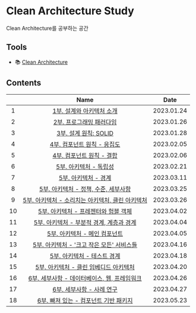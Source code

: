 # Clean Architecture Study

Clean Architecture를 공부하는 공간

## Tools

- 📚 [Clean Architecture](https://ebook.insightbook.co.kr/book/69)

## Contents

|       | Name | Date |
| :---: | :---: | :---: |
| 1 | [1부. 설계와 아키텍처 소개](https://github.com/cskime/clean-architecture-study/blob/main/01-architecture-overview.md) | 2023.01.24 |
| 2 | [2부. 프로그래밍 패러다임](https://github.com/cskime/clean-architecture-study/blob/main/02-paradigm-overview.md) | 2023.01.26 |
| 3 | [3부. 설계 원칙: SOLID](https://github.com/cskime/clean-architecture-study/blob/main/03-SOLID.md) | 2023.01.28 |
| 4 | [4부. 컴포넌트 원칙 - 응집도](https://github.com/cskime/clean-architecture-study/blob/main/04-component-principle-cohesion.md) | 2023.02.05 |
| 5 | [4부. 컴포넌트 원칙 - 결합](https://github.com/cskime/clean-architecture-study/blob/main/04-component-principle-combine.md) | 2023.02.06 |
| 6 | [5부. 아키텍처 - 독립성](https://github.com/cskime/clean-architecture-study/blob/main/05-architecture-independency.md) | 2023.02.21 |
| 7 | [5부. 아키텍처 - 경계](https://github.com/cskime/clean-architecture-study/blob/main/05-architecture-boundary.md) | 2023.03.11 |
| 8 | [5부. 아키텍처 - 정책, 수준, 세부사항](https://github.com/cskime/clean-architecture-study/blob/main/05-architecture-policy-level-business-rule.md) | 2023.03.25 |
| 9 | [5부. 아키텍처 - 소리치는 아키텍처, 클린 아키텍처](https://github.com/cskime/clean-architecture-study/blob/main/05-architecture-clean-architecture.md) | 2023.03.26 |
| 10 | [5부. 아키텍처 - 프레젠터와 험블 객체](https://github.com/cskime/clean-architecture-study/blob/main/05-architecture-humble.md) | 2023.04.02 |
| 11 | [5부. 아키텍처 - 부분적 경계, 계층과 경계](https://github.com/cskime/clean-architecture-study/blob/main/05-architecture-level-boundary.md) | 2023.04.04 |
| 12 | [5부. 아키텍처 - 메인 컴포넌트](https://github.com/cskime/clean-architecture-study/blob/main/05-architecture-main-component.md) | 2023.04.05 |
| 13 | [5부. 아키텍처 - '크고 작은 모든' 서비스들](https://github.com/cskime/clean-architecture-study/blob/main/05-architecture-service.md) | 2023.04.16 |
| 14 | [5부. 아키텍처 - 테스트 경계](https://github.com/cskime/clean-architecture-study/blob/main/05-architecture-test-boundary.md) | 2023.04.18 |
| 15 | [5부. 아키텍처 - 클린 임베디드 아키텍처](https://github.com/cskime/clean-architecture-study/blob/main/05-architecture-clean-embeded-architecture.md) | 2023.04.20 |
| 16 | [6부. 세부사항 - 데이터베이스, 웹, 프레임워크](https://github.com/cskime/clean-architecture-study/blob/main/06-detail-db-web-framework.md) | 2023.04.26 |
| 17 | [6부. 세부사항 - 사례 연구](https://github.com/cskime/clean-architecture-study/blob/main/06-detail-case-study.md) | 2023.04.27 |
| 18 | [6부. 빠져 있는  - 컴포넌트 기반 패키지](https://github.com/cskime/clean-architecture-study/blob/main/06-detail-others.md) | 2023.05.23 |